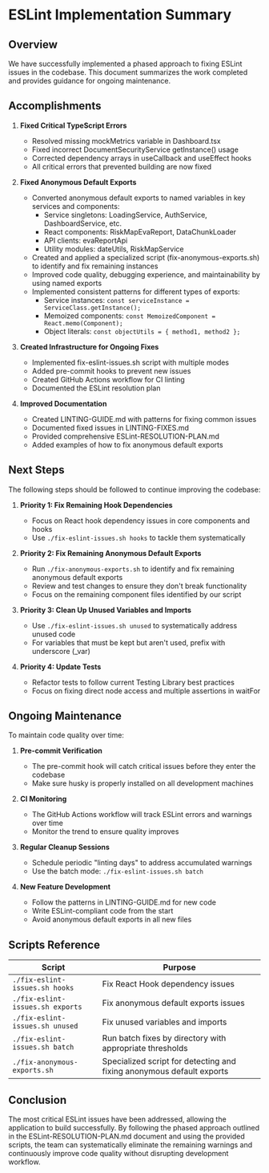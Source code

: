 # ESLint Implementation Summary

## Overview

We have successfully implemented a phased approach to fixing ESLint issues in the codebase. This document summarizes the work completed and provides guidance for ongoing maintenance.

## Accomplishments

1. **Fixed Critical TypeScript Errors**
   - Resolved missing mockMetrics variable in Dashboard.tsx
   - Fixed incorrect DocumentSecurityService getInstance() usage
   - Corrected dependency arrays in useCallback and useEffect hooks
   - All critical errors that prevented building are now fixed

2. **Fixed Anonymous Default Exports**
   - Converted anonymous default exports to named variables in key services and components:
     - Service singletons: LoadingService, AuthService, DashboardService, etc.
     - React components: RiskMapEvaReport, DataChunkLoader
     - API clients: evaReportApi
     - Utility modules: dateUtils, RiskMapService
   - Created and applied a specialized script (fix-anonymous-exports.sh) to identify and fix remaining instances
   - Improved code quality, debugging experience, and maintainability by using named exports
   - Implemented consistent patterns for different types of exports:
     - Service instances: `const serviceInstance = ServiceClass.getInstance();`
     - Memoized components: `const MemoizedComponent = React.memo(Component);`
     - Object literals: `const objectUtils = { method1, method2 };`

3. **Created Infrastructure for Ongoing Fixes**
   - Implemented fix-eslint-issues.sh script with multiple modes
   - Added pre-commit hooks to prevent new issues
   - Created GitHub Actions workflow for CI linting
   - Documented the ESLint resolution plan

4. **Improved Documentation**
   - Created LINTING-GUIDE.md with patterns for fixing common issues
   - Documented fixed issues in LINTING-FIXES.md
   - Provided comprehensive ESLint-RESOLUTION-PLAN.md
   - Added examples of how to fix anonymous default exports

## Next Steps

The following steps should be followed to continue improving the codebase:

1. **Priority 1: Fix Remaining Hook Dependencies**
   - Focus on React hook dependency issues in core components and hooks
   - Use `./fix-eslint-issues.sh hooks` to tackle them systematically

2. **Priority 2: Fix Remaining Anonymous Default Exports**
   - Run `./fix-anonymous-exports.sh` to identify and fix remaining anonymous default exports
   - Review and test changes to ensure they don't break functionality
   - Focus on the remaining component files identified by our script

3. **Priority 3: Clean Up Unused Variables and Imports**
   - Use `./fix-eslint-issues.sh unused` to systematically address unused code
   - For variables that must be kept but aren't used, prefix with underscore (_var)

4. **Priority 4: Update Tests**
   - Refactor tests to follow current Testing Library best practices
   - Focus on fixing direct node access and multiple assertions in waitFor

## Ongoing Maintenance

To maintain code quality over time:

1. **Pre-commit Verification**
   - The pre-commit hook will catch critical issues before they enter the codebase
   - Make sure husky is properly installed on all development machines

2. **CI Monitoring**
   - The GitHub Actions workflow will track ESLint errors and warnings over time
   - Monitor the trend to ensure quality improves

3. **Regular Cleanup Sessions**
   - Schedule periodic "linting days" to address accumulated warnings
   - Use the batch mode: `./fix-eslint-issues.sh batch`

4. **New Feature Development**
   - Follow the patterns in LINTING-GUIDE.md for new code
   - Write ESLint-compliant code from the start
   - Avoid anonymous default exports in all new files

## Scripts Reference

| Script | Purpose |
|--------|---------|
| `./fix-eslint-issues.sh hooks` | Fix React Hook dependency issues |
| `./fix-eslint-issues.sh exports` | Fix anonymous default exports issues |
| `./fix-eslint-issues.sh unused` | Fix unused variables and imports |
| `./fix-eslint-issues.sh batch` | Run batch fixes by directory with appropriate thresholds |
| `./fix-anonymous-exports.sh` | Specialized script for detecting and fixing anonymous default exports |

## Conclusion

The most critical ESLint issues have been addressed, allowing the application to build successfully. By following the phased approach outlined in the ESLint-RESOLUTION-PLAN.md document and using the provided scripts, the team can systematically eliminate the remaining warnings and continuously improve code quality without disrupting development workflow. 